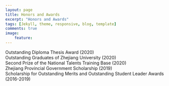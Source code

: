 ```yaml
---
layout: page
title: Honors and Awards
excerpt: "Honors and Awards"
tags: [Jekyll, theme, responsive, blog, template]
comments: true
image: 
    feature: 
---
```


Outstanding Diploma Thesis Award (2020) <br>
Outstanding Graduates of Zhejiang University (2020) <br>
Second Prize of the National Talents Training Base (2020) <br>
Zhejiang Provincial Government Scholarship (2019) <br>
Scholarship for Outstanding Merits and Outstanding Student Leader Awards (2016-2019) <br>